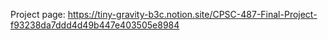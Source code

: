 Project page: 
https://tiny-gravity-b3c.notion.site/CPSC-487-Final-Project-f93238da7ddd4d49b447e403505e8984

